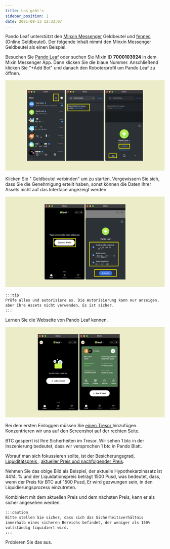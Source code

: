 ```yaml
---
title: Los geht's
sidebar_position: 1
date: 2021-08-13 12:33:07
---
```


Pando Leaf unterstützt den [Minxin Messenger](https://docs.pando.im/docs/wallets/mixin-messenger) Geldbeutel und [fennec](https://docs.pando.im/docs/apps/wallets) (Online Geldbeutel). Der folgende Inhalt nimmt den Minxin Messenger Geldbeutel als einen Beispiel.

Besuchen Sie [Pando Leaf](https://leaf.pando.im) oder suchen Sie Mixin ID **7000103924** in dem Mixin Messenger App. Dann klicken Sie die blaue Nummer. Anschließend klicken Sie "+Add Bot" und danach den Roboterprofil um Pando Leaf zu öffnen.

![](../assets/leaf-get-started-p1.png)


Klicken Sie " Geldbeutel verbinden" um zu starten. Vergewissern Sie sich, dass Sie die Genehmigung erteilt haben, sonst können die Daten Ihrer Assets nicht auf das Interface angezeigt werden

![](../assets/leaf-get-started-p2.png)

````mdx-code-block
:::tip
Prüfe alles und autorisiere es. Die Autorisierung kann nur anzeigen, aber Ihre Assets nicht verwenden. Es ist sicher.
:::
````

Lernen Sie die Webseite von Pando Leaf kennen.

![](../assets/leaf-get-start-p3.png)

Bei dem ersten Einloggen müssen Sie [einen Tresor ](https://docs.pando.im/docs/leaf/tutorials/open-vault) hinzufügen.  Konzentrieren wir uns auf den Screenshot auf der rechten Seite.

BTC gesperrt ist Ihre Sicherheiten im Tresor. Wir sehen 1 btc in der Inszenierung bedeutet, dass wir versprochen 1 btc in Pando Blatt.

Worauf man sich fokussieren sollte, ist der Besicherungsgrad, [Liquiditätspreis,](https://docs.pando.im/docs/leaf/key-concepts/liquidation/liquidation-ratio), [aktueller Preis und nachfolgender Preis](https://docs.pando.im/docs/leaf/key-concepts/price-oracles).

Nehmen Sie das obige Bild als Beispiel, der aktuelle Hypothekarzinssatz ist 4414. % und der Liquidationspreis beträgt 1500 Pusd, was bedeutet, dass, wenn der Preis für BTC auf 1500 Pusd, Er wird gezwungen sein, in den Liquidierungsprozess einzutreten.

Kombiniert mit dem aktuellen Preis und dem nächsten Preis, kann er als sicher angesehen werden.

````mdx-code-block
:::caution
Bitte stellen Sie sicher, dass sich das Sicherheitsverhältnis innerhalb eines sicheren Bereichs befindet, der weniger als 150% vollständig liquidiert wird.
:::
````

Probieren Sie das aus.


